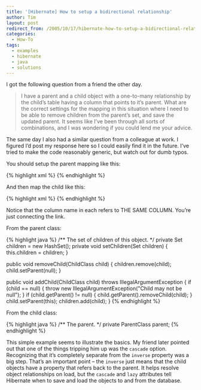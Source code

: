 ```yaml
---
title: '[Hibernate] How to setup a bidirectional relationship'
author: Tim
layout: post
redirect_from: /2005/10/17/hibernate-how-to-setup-a-bidirectional-relationship/
categories:
  - How-To
tags:
  - examples
  - hibernate
  - java
  - solutions
---
```

I got the following question from a friend the other day.

> I have a parent and a child object with a one-to-many relationship by the child&#8217;s table having a column that points to it&#8217;s parent. What are the correct settings for the mapping in this situation where I need to be able to remove children from the parent&#8217;s set, and save the updated parent. It seems like I&#8217;ve been through all sorts of combinations, and I was wondering if you could lend me your advice.

The same day I also had a similar question from a colleague at work. I figured I&#8217;d post my response here so I could easily find it in the future. I&#8217;ve tried to make the code reasonably generic, but watch out for dumb typos.

You should setup the parent mapping like this:

{% highlight xml %}
<set name="children" lazy="true" inverse="true">
  <key column="PARENT_ID"/>
  <one-to-many class="my.child.ChildClass"/>
</set>
{% endhighlight %}

And then map the child like this:

{% highlight xml %}
<many-to-one name="parent" column="PARENT_ID" not-null="false" class="my.parent.ParentClass"/>
{% endhighlight %}


Notice that the column name in each refers to THE SAME COLUMN. You&#8217;re just connecting the link.

From the parent class:

{% highlight java %}
/** The set of children of this object. */
private Set<ChildClass> children = new HashSet<ChildClass>();
private void setChildren(Set<ChildClass> children) {
    this.children = children;
}

public void removeChild(ChildClass child) {
    children.remove(child);
    child.setParent(null);
}

public void addChild(ChildClass child) throws IllegalArgumentException {
    if (child == null) {
        throw new IllegalArgumentException("Child may not be null");
    }
    if (child.getParent() != null) {
        child.getParent().removeChild(child);
    }
    child.setParent(this);
    children.add(child);
}
{% endhighlight %}

<p>
  From the child class:
</p>

{% highlight java %}
/** The parent. */
private ParentClass parent;
{% endhighlight %}


<p>
  This simple example seems to illustrate the basics.  My friend later pointed out that one of the things tripping him up was the <code>cascade</code> option.  Recognizing that it&#8217;s completely separate from the <code>inverse</code> property was a big step.  That&#8217;s an important point &#8211; the <code>inverse</code> just means that the child objects have a property that refers back to the parent.  It helps resolve object relationships on load, but the <code>cascade</code> and <code>lazy</code> attributes tell Hibernate when to save and load the objects to and from the database.
</p>

